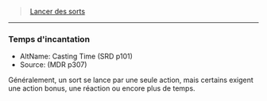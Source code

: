 ﻿---
!GenericItem
Name: Temps d'incantation
AltName: Casting Time (SRD p101)
Source: (MDR p307)
Id: spellcasting_hd.md#temps-dincantation
ParentLink: spellcasting_hd.md#lancer-des-sorts
ParentName: Lancer des sorts
NameLevel: 3
Attributes: {}
---
> [Lancer des sorts](hd_spellcasting.md)

---

### Temps d'incantation

- AltName: Casting Time (SRD p101)
- Source: (MDR p307)

Généralement, un sort se lance par une seule action, mais certains exigent une action bonus, une réaction ou encore plus de temps.

